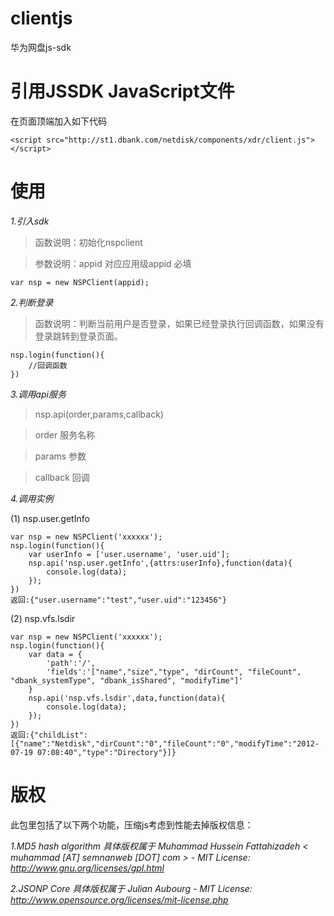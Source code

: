 clientjs
=========

华为网盘js-sdk

引用JSSDK JavaScript文件
=========

在页面顶端加入如下代码

	<script src="http://st1.dbank.com/netdisk/components/xdr/client.js"></script>

使用
=========


*1.引入sdk*

>函数说明：初始化nspclient

>参数说明：appid 对应应用级appid 必填
    
	var nsp = new NSPClient(appid);

*2.判断登录*

>函数说明：判断当前用户是否登录，如果已经登录执行回调函数，如果没有登录跳转到登录页面。
    
	nsp.login(function(){
		//回调函数
	})

*3.调用api服务*


>nsp.api(order,params,callback)

>order  服务名称

>params 参数

>callback 回调


*4.调用实例*

(1) nsp.user.getInfo
	
	var nsp = new NSPClient('xxxxxx');
	nsp.login(function(){
		var userInfo = ['user.username', 'user.uid'];
		nsp.api('nsp.user.getInfo',{attrs:userInfo},function(data){
			console.log(data);
		});
	})
    返回:{"user.username":"test","user.uid":"123456"}

(2) nsp.vfs.lsdir

	var nsp = new NSPClient('xxxxxx');
	nsp.login(function(){
		var data = {
			'path':'/',
			'fields':'["name","size","type", "dirCount", "fileCount", "dbank_systemType", "dbank_isShared", "modifyTime"]'	    
		}
		nsp.api('nsp.vfs.lsdir',data,function(data){
			console.log(data);
		});
	})
    返回:{"childList":[{"name":"Netdisk","dirCount":"0","fileCount":"0","modifyTime":"2012-07-19 07:08:40","type":"Directory"}]}


版权
=========
此包里包括了以下两个功能，压缩js考虑到性能去掉版权信息：

*1.MD5 hash algorithm 具体版权属于 Muhammad Hussein Fattahizadeh < muhammad [AT] semnanweb [DOT] com > - MIT License: http://www.gnu.org/licenses/gpl.html*

*2.JSONP Core 具体版权属于 Julian Aubourg - MIT License: http://www.opensource.org/licenses/mit-license.php*





